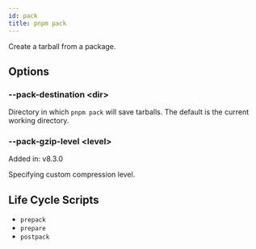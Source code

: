 ```yaml
---
id: pack
title: pnpm pack
---
```


Create a tarball from a package.

## Options

### --pack-destination &lt;dir\>

Directory in which `pnpm pack` will save tarballs. The default is the current working directory.

### --pack-gzip-level &lt;level\>

Added in: v8.3.0

Specifying custom compression level.

## Life Cycle Scripts

* `prepack`
* `prepare`
* `postpack`

